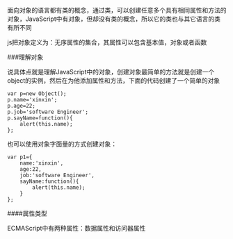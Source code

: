 面向对象的语言都有类的概念，通过类，可以创建任意多个具有相同属性和方法的对象，JavaScript中有对象，但却没有类的概念，所以它的类也与其它语言的类有所不同

js把对象定义为：无序属性的集合，其属性可以包含基本值，对象或者函数

###理解对象

说具体点就是理解JavaScript中的对象，创建对象最简单的方法就是创建一个object的实例，然后在为他添加属性和方法，下面的代码创建了一个简单的对象

	var p=new Object();
	p.name='xinxin';
	p.age=22;
	p.job='software Engineer';
	p.sayName=function(){
		alert(this.name);
	};

也可以使用对象字面量的方式创建对象：

	var p1={
		name:'xinxin',
		age:22,
		job:'software Engineer',
		sayName:function(){
			alert(this.name);
		}
	};

####属性类型

ECMAScript中有两种属性：数据属性和访问器属性


